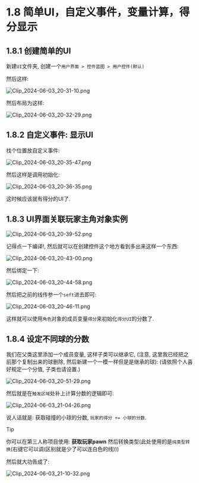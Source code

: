 # 1.8 简单UI，自定义事件，变量计算，得分显示
## 1.8.1 创建简单的UI
新建`UI`文件夹, 创建一个`用户界面 > 控件蓝图 > 用户控件(默认)`

然后这样:

![Clip_2024-06-03_20-31-10.png](./Clip_2024-06-03_20-31-10.png)

然后布局为这样:

![Clip_2024-06-03_20-32-29.png](./Clip_2024-06-03_20-32-29.png)

## 1.8.2 自定义事件: 显示UI

找个位置放自定义事件:

![Clip_2024-06-03_20-35-47.png](./Clip_2024-06-03_20-35-47.png)

然后这样是调用初始化:

![Clip_2024-06-03_20-36-35.png](./Clip_2024-06-03_20-36-35.png)

这时候应该就有得分的UI了.

## 1.8.3 UI界面关联玩家主角对象实例

![Clip_2024-06-03_20-39-52.png](./Clip_2024-06-03_20-39-52.png)

记得点一下编译!, 然后就可以在创建控件这个地方看到多出来这样一个东西:

![Clip_2024-06-03_20-43-00.png](./Clip_2024-06-03_20-43-00.png)

然后绑定一下:

![Clip_2024-06-03_20-44-58.png](./Clip_2024-06-03_20-44-58.png)

然后把之前的线传参一个`seft`进去即可:

![Clip_2024-06-03_20-46-11.png](./Clip_2024-06-03_20-46-11.png)

这样就可以使用`角色`对象的成员变量`得分`来初始化`得分UI`的分数了.

## 1.8.4 设定不同球的分数
我们在父类这里添加一个成员变量, 这样子类可以继承它, (注意, 这里我已经把之前那个复制出来的球删除, 然后新建一个一模一样但是是继承的球): (请依照个人喜好规定一个分值, 子类也请设置.)

![Clip_2024-06-03_20-51-29.png](./Clip_2024-06-03_20-51-29.png)

然后就是在`触发区域`处补上计算分数的逻辑即可:

![Clip_2024-06-03_21-04-26.png](./Clip_2024-06-03_21-04-26.png)

说人话就是: 获取碰撞的小球的分数, `玩家的得分 += 小球的分数`.

> [!TIP]
> 你可以在第三人称项目使用: **获取玩家pawn** 然后转换类型(此处使用的是`纯类型转换`(右键它可以调(区别就是少了可以连白色的线)))

然后就大功告成了:

![Clip_2024-06-03_21-10-32.png](./Clip_2024-06-03_21-10-32.png)
